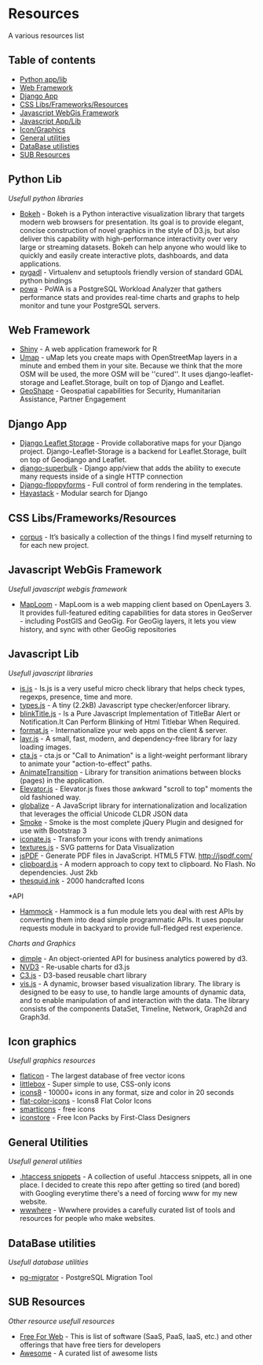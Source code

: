 # Resources
A various resources list

## Table of contents
- [Python app/lib](#python-lib)
- [Web Framework](#web-framework)
- [Django App](#django-app)
- [CSS Libs/Frameworks/Resources](#css-lib-framework-resources)
- [Javascript WebGis Framework](#javascript-webgis-framework)
- [Javascript App/Lib](#javascript-lib)
- [Icon/Graphics](#icon-graphics)
- [General utilities](#general-utilities)
- [DataBase utilisties](#db-utilities)
- [SUB Resources](#sub-resources)


## Python Lib
*Usefull python libraries*

* [Bokeh](http://bokeh.pydata.org/en/latest/) - Bokeh is a Python interactive visualization library that targets modern web browsers for presentation. Its goal is to provide elegant, concise construction of novel graphics in the style of D3.js, but also deliver this capability with high-performance interactivity over very large or streaming datasets. Bokeh can help anyone who would like to quickly and easily create interactive plots, dashboards, and data applications.
* [pygadl](https://github.com/dezhin/pygdal) - Virtualenv and setuptools friendly version of standard GDAL python bindings
* [powa](https://github.com/dalibo/powa/) - PoWA is a PostgreSQL Workload Analyzer that gathers performance stats and provides real-time charts and graphs to help monitor and tune your PostgreSQL servers.

## Web Framework

* [Shiny](http://shiny.rstudio.com/) - A web application framework for R
* [Umap](https://bitbucket.org/yohanboniface/umap) - uMap lets you create maps with OpenStreetMap layers in a minute and embed them in your site. Because we think that the more OSM will be used, the more OSM will be ''cured''. It uses django-leaflet-storage and Leaflet.Storage, built on top of Django and Leaflet.
* [GeoShape](http://geoshape.org/) - Geospatial capabilities for Security, Humanitarian Assistance, Partner Engagement

## Django App
* [Django Leaflet Storage](https://github.com/yohanboniface/django-leaflet-storage) - Provide collaborative maps for your Django project. Django-Leaflet-Storage is a backend for Leaflet.Storage, built on top of Geodjango and Leaflet.
* [django-superbulk](https://github.com/thelonecabbage/django-superbulk) - Django app/view that adds the ability to execute many requests inside of a single HTTP connection
* [Django-floppyforms](https://github.com/gregmuellegger/django-floppyforms) - Full control of form rendering in the templates.
* [Hayastack](http://haystacksearch.org/) - Modular search for Django

## CSS Libs/Frameworks/Resources
* [corpus](http://corpuscss.com/) - It’s basically a collection of the things I find myself returning to for each new project.

## Javascript WebGis Framework
*Usefull javascript webgis framework*

* [MapLoom](https://github.com/ROGUE-JCTD/MapLoom) - MapLoom is a web mapping client based on OpenLayers 3. It provides full-featured editing capabilities for data stores in GeoServer - including PostGIS and GeoGig. For GeoGig layers, it lets you view history, and sync with other GeoGig repositories

## Javascript Lib
*Usefull javascript libraries*

* [is.js](http://arasatasaygin.github.io/is.js/) - Is.js is a very useful micro check library that helps check types, regexps, presence, time and more.
* [types.js](https://github.com/phazelift/types.js) - A tiny (2.2kB) Javascript type checker/enforcer library.
* [blinkTitle.js](http://argunner.github.io/blinkTitle.js) - Is a Pure Javascript Implementation of TitleBar Alert or Notification.It Can Perform Blinking of Html Titlebar When Required.
* [format.js](http://formatjs.io/) - Internationalize your web apps on the client & server.
* [layr.js](http://callmecavs.github.io/layzr.js/) - A small, fast, modern, and dependency-free library for lazy loading images.
* [cta.js](http://kushagragour.in/lab/ctajs/) - cta.js or "Call to Animation" is a light-weight performant library to animate your "action-to-effect" paths.
* [AnimateTransition](https://github.com/Rapid-Application-Development-JS/AnimateTransition) - Library for transition animations between blocks (pages) in the application.
* [Elevator.js](http://tholman.com/elevator.js/) - Elevator.js fixes those awkward "scroll to top" moments the old fashioned way.
* [globalize](https://github.com/jquery/globalize) - A JavaScript library for internationalization and localization that leverages the official Unicode CLDR JSON data
* [Smoke](http://alfredobarron.github.io/smoke/) - Smoke is the most complete jQuery Plugin and designed for use with Bootstrap 3
* [iconate.js](http://bitshadow.github.io/iconate/) - Transform your icons with trendy animations
* [textures.js](http://riccardoscalco.github.io/textures/) - SVG patterns for Data Visualization
* [jsPDF](https://github.com/MrRio/jsPDF) - Generate PDF files in JavaScript. HTML5 FTW. http://jspdf.com/
* [clipboard.js](http://zenorocha.github.io/clipboard.js/) - A modern approach to copy text to clipboard. No Flash. No dependencies. Just 2kb
* [thesquid.ink](http://thesquid.ink/) - 2000 handcrafted Icons

*API

* [Hammock](https://github.com/kadirpekel/hammock) - Hammock is a fun module lets you deal with rest APIs by converting them into dead simple programmatic APIs. It uses popular requests module in backyard to provide full-fledged rest experience.


*Charts and Graphics*

* [dimple](http://dimplejs.org/) - An object-oriented API for business analytics powered by d3.
* [NVD3](http://nvd3.org/) - Re-usable charts for d3.js
* [C3.js](http://c3js.org/) - D3-based reusable chart library
* [vis.js](http://visjs.org/) - A dynamic, browser based visualization library. The library is designed to be easy to use, to handle large amounts of dynamic data, and to enable manipulation of and interaction with the data. The library consists of the components DataSet, Timeline, Network, Graph2d and Graph3d.

## Icon graphics
*Usefull graphics resources*

* [flaticon](http://www.flaticon.com/) - The largest database of free vector icons
* [littlebox](http://littlebox.cabmaddux.com/) - Super simple to use, CSS-only icons
* [icons8](http://icons8.com/) - 10000+ icons in any format, size and color in 20 seconds
* [flat-color-icons](https://github.com/icons8/flat-color-icons) - Icons8 Flat Color Icons
* [smarticons](https://smarticons.co/icons) - free icons
* [iconstore](http://iconstore.co/) - Free Icon Packs by First-Class Designers

## General Utilities
*Usefull general utilities*

* [.htaccess snippets](https://github.com/phanan/htaccess) - A collection of useful .htaccess snippets, all in one place. I decided to create this repo after getting so tired (and bored) with Googling everytime there's a need of forcing www for my new website.
* [wwwhere](http://wwwhere.io/) - Wwwhere provides a carefully curated list of tools and resources for people who make websites.

## DataBase utilities
*Usefull database utilities*
* [pg-migrator](https://github.com/aphel-bilisim-hizmetleri/pg-migrator) - PostgreSQL Migration Tool

## SUB Resources
*Other resource usefull resources*

* [Free For Web](https://github.com/ripienaar/free-for-dev) - This is list of software (SaaS, PaaS, IaaS, etc.) and other offerings that have free tiers for developers
* [Awesome](https://github.com/sindresorhus/awesome) - A curated list of awesome lists